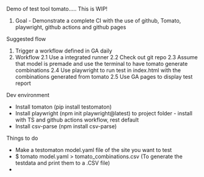 Demo of test tool tomato..... This is WIP!

1. Goal - Demonstrate a complete CI with the use of github, Tomato, playwright, github actions and github pages

Suggested flow

1. Trigger a workflow defined in GA daily
2. Workflow 
    2.1 Use a integrated runner 
    2.2 Check out git repo
    2.3 Assume that model is premade and use the terminal to have tomato generate combinations
    2.4 Use playwright to run test in index.html with the combinations generated from tomato
    2.5 Use GA pages to display test report

Dev environment 

- Install tomaton  (pip install testomaton)
- Install playwright (npm init playwright@latest) to project folder - install with TS and github actions workflow, rest default
- Install csv-parse (npm install csv-parse)


Things to do

- Make a testomaton model.yaml file of the site you want to test
- $ tomato model.yaml > tomato_combinations.csv (To generate the testdata and print them to a .CSV file)
- 